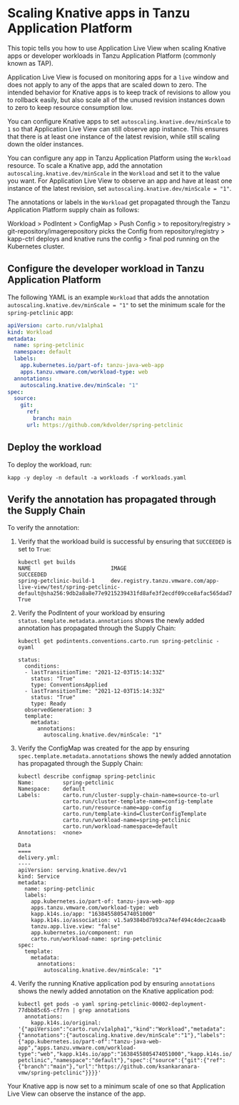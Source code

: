 # Scaling Knative apps in Tanzu Application Platform

This topic tells you how to use Application Live View when scaling Knative apps or developer workloads
in Tanzu Application Platform (commonly known as TAP).

Application Live View is focused on monitoring apps for a `live` window and does not apply to any of the apps that are scaled down to zero. The intended behavior for Knative apps is to keep track of revisions to allow you to rollback easily, but also scale all of the unused revision instances down to zero to keep resource consumption low.

You can configure Knative apps to set `autoscaling.knative.dev/minScale` to `1` so that Application Live View can still observe app instance. This ensures that there is at least one instance of the latest revision, while still scaling down the older instances.

You can configure any app in Tanzu Application Platform using the `Workload` resource. To scale a Knative app, add the annotation `autoscaling.knative.dev/minScale` in the `Workload` and set it to the value you want. For Application Live View to observe an app and have at least one instance of the latest revision, set `autoscaling.knative.dev/minScale = "1"`.

The annotations or labels in the `Workload` get propagated through the Tanzu Application Platform supply chain as follows:

Workload > PodIntent > ConfigMap > Push Config > to repository/registry > git-repository/imagerepository picks the Config from repository/registry > kapp-ctrl deploys and knative runs the config > final pod running on the Kubernetes cluster.


## <a id="config-dev-workloads"></a> Configure the developer workload in Tanzu Application Platform

The following YAML is an example `Workload` that adds the annotation `autoscaling.knative.dev/minScale = "1"` to set the minimum scale for the `spring-petclinic` app:

```yaml
apiVersion: carto.run/v1alpha1
kind: Workload
metadata:
  name: spring-petclinic
  namespace: default
  labels:
    app.kubernetes.io/part-of: tanzu-java-web-app
    apps.tanzu.vmware.com/workload-type: web
  annotations:
    autoscaling.knative.dev/minScale: "1"
spec:
  source:
    git:
      ref:
        branch: main
      url: https://github.com/kdvolder/spring-petclinic
```

## <a id="deploy-workloads"></a> Deploy the workload

To deploy the workload, run:

```console
kapp -y deploy -n default -a workloads -f workloads.yaml
```

## <a id="verify-propagation"></a> Verify the annotation has propagated through the Supply Chain

To verify the annotation:

1. Verify that the workload build is successful by ensuring that `SUCCEEDED` is set to `True`:

    ```console
    kubectl get builds
    NAME                         IMAGE                                                                                                                                                 SUCCEEDED
    spring-petclinic-build-1     dev.registry.tanzu.vmware.com/app-live-view/test/spring-petclinic-default@sha256:9db2a8a8e77e9215239431fd8afe3f2ecdf09cce8afac565dad7b5f0c5ac0cdf     True
    ```

1. Verify the PodIntent of your workload by ensuring `status.template.metadata.annotations`
shows the newly added annotation has propagated through the Supply Chain:

    ```console
    kubectl get podintents.conventions.carto.run spring-petclinic -oyaml  

    status:
      conditions:
      - lastTransitionTime: "2021-12-03T15:14:33Z"
        status: "True"
        type: ConventionsApplied
      - lastTransitionTime: "2021-12-03T15:14:33Z"
        status: "True"
        type: Ready
      observedGeneration: 3
      template:
        metadata:
          annotations:
            autoscaling.knative.dev/minScale: "1"
    ```

1. Verify the ConfigMap was created for the app by ensuring `spec.template.metadata.annotations`
shows the newly added annotation has propagated through the Supply Chain:

    ```console
    kubectl describe configmap spring-petclinic
    Name:         spring-petclinic
    Namespace:    default
    Labels:       carto.run/cluster-supply-chain-name=source-to-url
                  carto.run/cluster-template-name=config-template
                  carto.run/resource-name=app-config
                  carto.run/template-kind=ClusterConfigTemplate
                  carto.run/workload-name=spring-petclinic
                  carto.run/workload-namespace=default
    Annotations:  <none>

    Data
    ====
    delivery.yml:
    ----
    apiVersion: serving.knative.dev/v1
    kind: Service
    metadata:
      name: spring-petclinic
      labels:
        app.kubernetes.io/part-of: tanzu-java-web-app
        apps.tanzu.vmware.com/workload-type: web
        kapp.k14s.io/app: "1638455805474051000"
        kapp.k14s.io/association: v1.5a9384bd7b93ca74ef494c4dec2caa4b
        tanzu.app.live.view: "false"
        app.kubernetes.io/component: run
        carto.run/workload-name: spring-petclinic
    spec:
      template:
        metadata:
          annotations:
            autoscaling.knative.dev/minScale: "1"
    ```

1. Verify the running Knative application pod by ensuring `annotations` shows the newly
added annotation on the Knative application pod:

    ```console
    kubectl get pods -o yaml spring-petclinic-00002-deployment-77dbb85c65-cf7rn | grep annotations
      annotations:
        kapp.k14s.io/original: '{"apiVersion":"carto.run/v1alpha1","kind":"Workload","metadata":{"annotations":{"autoscaling.knative.dev/minScale":"1"},"labels":{"app.kubernetes.io/part-of":"tanzu-java-web-app","apps.tanzu.vmware.com/workload-type":"web","kapp.k14s.io/app":"1638455805474051000","kapp.k14s.io/association":"v1.5a9384bd7b93ca74ef494c4dec2caa4b","tanzu.app.live.view":"false"},"name":"spring-petclinic","namespace":"default"},"spec":{"source":{"git":{"ref":{"branch":"main"},"url":"https://github.com/ksankaranara-vmw/spring-petclinic"}}}}'
    ```

Your Knative app is now set to a minimum scale of one so that Application Live View
can observe the instance of the app.
